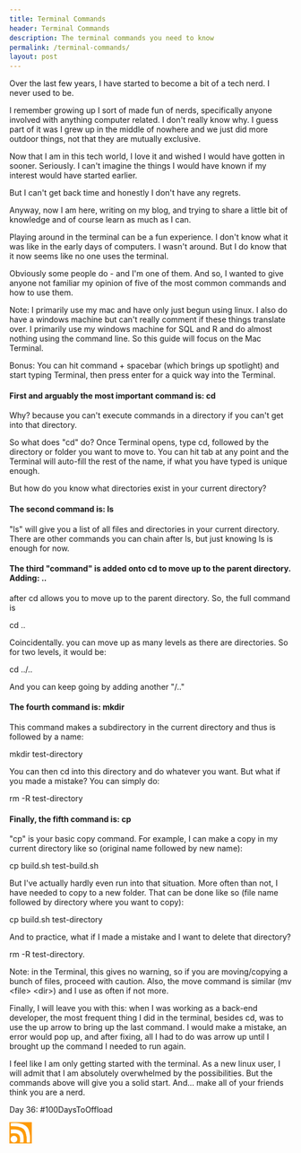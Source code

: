 ```yaml
---
title: Terminal Commands
header: Terminal Commands
description: The terminal commands you need to know
permalink: /terminal-commands/
layout: post
---
```


Over the last few years, I have started to become a bit of a tech nerd. I never used to be.

I remember growing up I sort of made fun of nerds, specifically anyone involved with anything computer related. I don't really know why. I guess part of it was I grew up in the middle of nowhere and we just did more outdoor things, not that they are mutually exclusive.

Now that I am in this tech world, I love it and wished I would have gotten in sooner. Seriously. I can't imagine the things I would have known if my interest would have started earlier.

But I can't get back time and honestly I don't have any regrets.

Anyway, now I am here, writing on my blog, and trying to share a little bit of knowledge and of course learn as much as I can.

Playing around in the terminal can be a fun experience. I don't know what it was like in the early days of computers. I wasn't around. But I do know that it now seems like no one uses the terminal.

Obviously some people do - and I'm one of them. And so, I wanted to give anyone not familiar my opinion of five of the most common commands and how to use them.

Note: I primarily use my mac and have only just begun using linux. I also do have a windows machine but can't really comment if these things translate over. I primarily use my windows machine for SQL and R and do almost nothing using the command line. So this guide will focus on the Mac Terminal.

Bonus: You can hit command + spacebar (which brings up spotlight) and start typing Terminal, then press enter for a quick way into the Terminal.


<h4>First and arguably the most important command is:    cd </h4>

Why? because you can't execute commands in a directory if you can't get into that directory.

So what does "cd" do? Once Terminal opens, type cd, followed by the directory or folder you want to move to. You can hit tab at any point and the Terminal will auto-fill the rest of the name, if what you have typed is unique enough.

But how do you know what directories exist in your current directory?


<h4>The second command is:   ls </h4>

"ls" will give you a list of all files and directories in your current directory. There are other commands you can chain after ls, but just knowing ls is enough for now.


<h4>The third "command" is added onto cd to move up to the parent directory. Adding: ..</h4>

after cd allows you to move up to the parent directory. So, the full command is

cd ..

Coincidentally. you can move up as many levels as there are directories. So for two levels, it would be:

cd ../..

And you can keep going by adding another "/.."


<h4>The fourth command is: mkdir </h4>

This command makes a subdirectory in the current directory and thus is followed by a name:

mkdir test-directory

You can then cd into this directory and do whatever you want. But what if you made a mistake? You can simply do:

rm -R test-directory


<h4>Finally, the fifth command is:  cp</h4>

"cp" is your basic copy command. For example, I can make a copy in my current directory like so (original name followed by new name):

cp build.sh test-build.sh

But I've actually hardly even run into that situation. More often than not, I have needed to copy to a new folder. That can be done like so (file name followed by directory where you want to copy):

cp build.sh test-directory

And to practice, what if I made a mistake and I want to delete that directory?

rm -R test-directory.

Note: in the Terminal, this gives no warning, so if you are moving/copying a bunch of files, proceed with caution. Also, the move command is similar (mv &lt;file&gt; &lt;dir&gt;) and I use as often if not more.

Finally, I will leave you with this: when I was working as a back-end developer, the most frequent thing I did in the terminal, besides cd, was to use the up arrow to bring up the last command. I would make a mistake, an error would pop up, and after fixing, all I had to do was arrow up until I brought up the command I needed to run again.

I feel like I am only getting started with the terminal. As a new linux user, I will admit that I am absolutely overwhelmed by the possibilities. But the commands above will give you a solid start. And... make all of your friends think you are a nerd.

Day 36: #100DaysToOffload

<a href="https://blog.mooreanalysis.com/feed.xml"><img src="/assets/images/rss_feed.jpg" style="opacity:1;" width="40"/></a>
